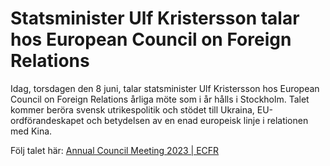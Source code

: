 # Statsminister Ulf Kristersson talar hos European Council on Foreign Relations

Idag, torsdagen den 8 juni, talar statsminister Ulf Kristersson hos European Council on Foreign Relations årliga möte som i år hålls i Stockholm. Talet kommer beröra svensk utrikespolitik och stödet till Ukraina, EU-ordförandeskapet och betydelsen av en enad europeisk linje i relationen med Kina.

Följ talet här: [Annual Council Meeting 2023 | ECFR](https://ecfr.eu/event/annual-council-meeting-2023/)
